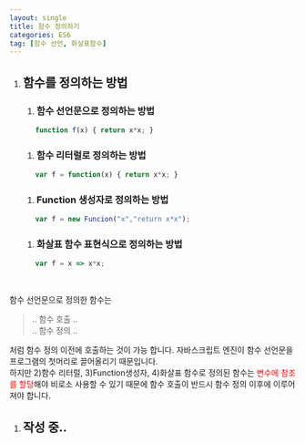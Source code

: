 ```yaml
---
layout: single
title: 함수 정의하기
categories: ES6
tag: [함수 선언, 화살표함수]
---
```


1. ## 함수를 정의하는 방법
   1. ### 함수 선언문으로 정의하는 방법
   ```javascript
      function f(x) { return x*x; }
   ```
   1. ### 함수 리터럴로 정의하는 방법
   ```javascript
      var f = function(x) { return x*x; }
   ```
   1. ### Function 생성자로 정의하는 방법
   ```javascript
      var f = new Funcion("x","return x*x");
   ```
   1. ### 화살표 함수 표현식으로 정의하는 방법
   ```javascript
      var f = x => x*x;
   ```  
   <br/>
함수 선언문으로 정의한 함수는   

   >.. 함수 호출 ..  
   .. 함수 정의 ..   

   처럼 함수 정의 이전에 호출하는 것이 가능 합니다. 자바스크립트 엔진이 함수 선언문을 프로그램의 첫머리로 끌어올리기 때문입니다.   
   하지만 2)함수 리터럴, 3)Function생성자, 4)화살표 함수로 정의된 함수는 <span style="color:red">변수에 참조를 할당</span>해야 비로소 사용할 수 있기 때문에 함수 호출이 반드시 함수 정의 이후에 이루어져야 합니다.

1. ## 작성 중..